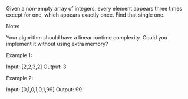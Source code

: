 Given a non-empty&nbsp;array of integers, every element appears three times except for one, which appears exactly once. Find that single one.

Note:

Your algorithm should have a linear runtime complexity. Could you implement it without using extra memory?

Example 1:


Input: [2,2,3,2]
Output: 3


Example 2:


Input: [0,1,0,1,0,1,99]
Output: 99
